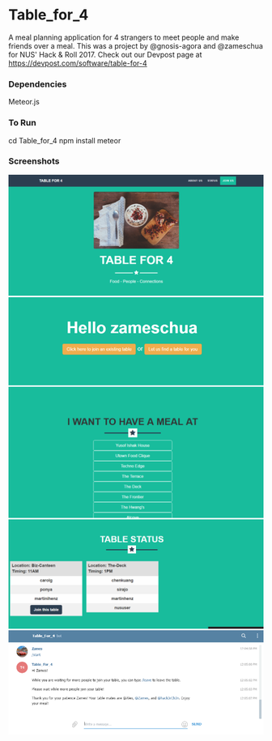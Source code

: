 # Table_for_4
A meal planning application for 4 strangers to meet people and make friends over a meal.
This was a project by @gnosis-agora and @zameschua for NUS' Hack & Roll 2017.
Check out our Devpost page at https://devpost.com/software/table-for-4

### Dependencies
Meteor.js

### To Run
cd Table_for_4
npm install
meteor

### Screenshots
![app_screenshot_1](https://github.com/gnosis-agora/Table_for_4/blob/master/public/img/web_screenshot_1.PNG "app_screenshot_1")
![app_screenshot_2](https://github.com/gnosis-agora/Table_for_4/blob/master/public/img/web_screenshot_2.PNG "app_screenshot_2")
![app_screenshot_3](https://github.com/gnosis-agora/Table_for_4/blob/master/public/img/web_screenshot_3.PNG "app_screenshot_3")
![app_screenshot_4](https://github.com/gnosis-agora/Table_for_4/blob/master/public/img/web_screenshot_4.PNG "app_screenshot_4")
![chat_screenshot](https://github.com/gnosis-agora/Table_for_4/blob/master/public/img/chat_screenshot.PNG "chat_screenshot")
